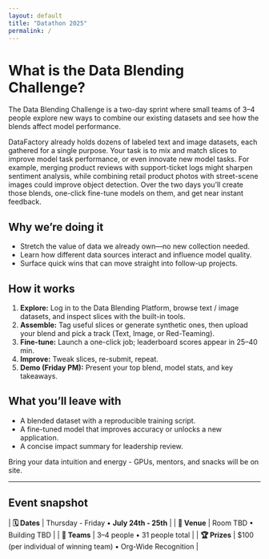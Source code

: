 ```yaml
---
layout: default          
title: "Datathon 2025"
permalink: /
---
```


# What is the Data Blending Challenge?

The Data Blending Challenge is a two-day sprint where small teams of 3–4 people explore new ways to combine our existing datasets and see how the blends affect model performance.

DataFactory already holds dozens of labeled text and image datasets, each gathered for a single purpose. Your task is to mix and match slices to improve model task performance, or even innovate new model tasks. For example, merging product reviews with support-ticket logs might sharpen sentiment analysis, while combining retail product photos with street-scene images could improve object detection. Over the two days you’ll create those blends, one-click fine-tune models on them, and get near instant feedback.

## Why we’re doing it
-  Stretch the value of data we already own—no new collection needed.
-  Learn how different data sources interact and influence model quality.
-  Surface quick wins that can move straight into follow-up projects.

## How it works
1. **Explore:** Log in to the Data Blending Platform, browse text / image datasets, and inspect slices with the built-in tools.
2. **Assemble:** Tag useful slices or generate synthetic ones, then upload your blend and pick a track (Text, Image, or Red-Teaming).
3. **Fine-tune:** Launch a one-click job; leaderboard scores appear in 25–40 min.
4. **Improve:** Tweak slices, re-submit, repeat.
5. **Demo (Friday PM):** Present your top blend, model stats, and key takeaways.

## What you’ll leave with
- A blended dataset with a reproducible training script.
- A fine-tuned model that improves accuracy or unlocks a new application.
- A concise impact summary for leadership review.

Bring your data intuition and energy - GPUs, mentors, and snacks will be on site.

---

## Event snapshot

| **🗓 Dates** | Thursday - Friday • **July 24th - 25th** |
| **🏢 Venue** | Room TBD • Building TBD |
| **👥 Teams** | 3–4 people • 31 people total |
| **🏆 Prizes** | $100 (per individual of winning team) • Org-Wide Recognition |

&nbsp;


